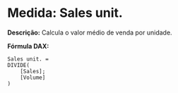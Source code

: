 # Medida: Sales unit.

**Descrição:** Calcula o valor médio de venda por unidade.

**Fórmula DAX:**
```DAX
Sales unit. = 
DIVIDE(
    [Sales];
    [Volume]
)
